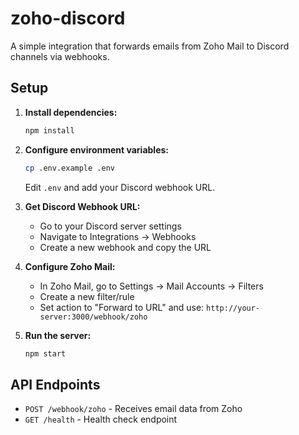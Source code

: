 # zoho-discord

A simple integration that forwards emails from Zoho Mail to Discord channels via webhooks.

## Setup

1. **Install dependencies:**
   ```bash
   npm install
   ```

2. **Configure environment variables:**
   ```bash
   cp .env.example .env
   ```
   Edit `.env` and add your Discord webhook URL.

3. **Get Discord Webhook URL:**
   - Go to your Discord server settings
   - Navigate to Integrations → Webhooks
   - Create a new webhook and copy the URL

4. **Configure Zoho Mail:**
   - In Zoho Mail, go to Settings → Mail Accounts → Filters
   - Create a new filter/rule
   - Set action to "Forward to URL" and use: `http://your-server:3000/webhook/zoho`

5. **Run the server:**
   ```bash
   npm start
   ```

## API Endpoints

- `POST /webhook/zoho` - Receives email data from Zoho
- `GET /health` - Health check endpoint
